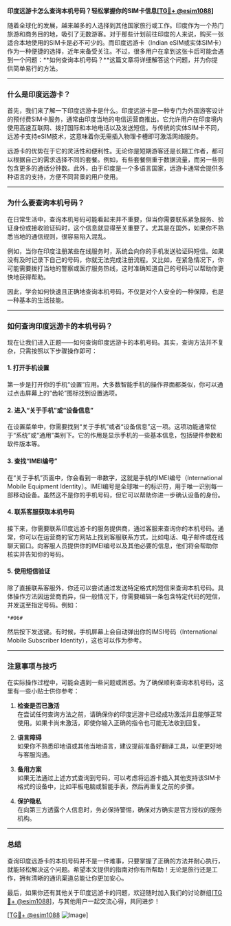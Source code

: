 **印度远游卡怎么查询本机号码？轻松掌握你的SIM卡信息[[TG💪+ @esim1088](https://t.me/s/esim1088)]**

随着全球化的发展，越来越多的人选择到其他国家旅行或工作。印度作为一个热门旅游和商务目的地，吸引了无数游客。对于那些计划前往印度的人来说，购买一张适合本地使用的SIM卡是必不可少的。而印度远游卡（Indian eSIM或实体SIM卡）作为一种便捷的选择，近年来备受关注。不过，很多用户在拿到这张卡后可能会遇到一个问题：**如何查询本机号码？**这篇文章将详细解答这个问题，并为你提供简单易行的方法。

---

### **什么是印度远游卡？**

首先，我们来了解一下印度远游卡是什么。印度远游卡是一种专门为外国游客设计的预付费SIM卡服务，通常由印度当地的电信运营商推出。它允许用户在印度境内使用高速互联网、拨打国际和本地电话以及发送短信。与传统的实体SIM卡不同，远游卡支持eSIM技术，这意味着你无需插入物理卡槽即可激活网络服务。

远游卡的优势在于它的灵活性和便利性。无论你是短期游客还是长期工作者，都可以根据自己的需求选择不同的套餐。例如，有些套餐侧重于数据流量，而另一些则包含更多的通话分钟数。此外，由于印度是一个多语言国家，远游卡通常会提供多种语言的支持，方便不同背景的用户使用。

---

### **为什么要查询本机号码？**

在日常生活中，查询本机号码可能看起来并不重要，但当你需要联系紧急服务、验证身份或接收验证码时，这个信息就显得至关重要了。尤其是在国外，如果你不熟悉当地的通信规则，很容易陷入混乱。

例如，当你在印度注册某些在线服务时，系统会向你的手机发送验证码短信。如果没有及时记录下自己的号码，你就无法完成注册流程。又比如，在紧急情况下，你可能需要拨打当地的警察或医疗服务热线，这时准确知道自己的号码可以帮助你更快地获得帮助。

因此，学会如何快速且正确地查询本机号码，不仅是对个人安全的一种保障，也是一种基本的生活技能。

---

### **如何查询印度远游卡的本机号码？**

现在让我们进入正题——如何查询印度远游卡的本机号码。其实，查询方法并不复杂，只需按照以下步骤操作即可：

#### **1. 打开手机设置**
第一步是打开你的手机“设置”应用。大多数智能手机的操作界面都类似，你可以通过点击屏幕上的“齿轮”图标找到设置选项。

#### **2. 进入“关于手机”或“设备信息”**
在设置菜单中，你需要找到“关于手机”或者“设备信息”这一项。这项功能通常位于“系统”或“通用”类别下。它的作用是显示手机的一些基本信息，包括硬件参数和软件版本等。

#### **3. 查找“IMEI编号”**
在“关于手机”页面中，你会看到一串数字，这就是手机的IMEI编号（International Mobile Equipment Identity）。IMEI编号是全球唯一的标识符，用于唯一识别每一部移动设备。虽然这不是你的手机号码，但它可以帮助你进一步确认设备的身份。

#### **4. 联系客服获取本机号码**
接下来，你需要联系印度远游卡的服务提供商，通过客服来查询你的本机号码。通常，你可以在运营商的官方网站上找到客服联系方式，比如电话、电子邮件或在线聊天窗口。向客服人员提供你的IMEI编号以及其他必要的信息，他们将会帮助你核实并告知你的号码。

#### **5. 使用短信验证**
除了直接联系客服外，你还可以尝试通过发送特定格式的短信来查询本机号码。具体操作方法因运营商而异，但一般情况下，你需要编辑一条包含特定代码的短信，并发送至指定号码。例如：
```
*#06#
```
然后按下发送键。有时候，手机屏幕上会自动弹出你的IMSI号码（International Mobile Subscriber Identity），这也可以作为参考。

---

### **注意事项与技巧**

在实际操作过程中，可能会遇到一些问题或困惑。为了确保顺利查询本机号码，这里有一些小贴士供你参考：

1. **检查是否已激活**  
   在尝试任何查询方法之前，请确保你的印度远游卡已经成功激活并且能够正常使用。如果卡尚未激活，即使你输入正确的指令也可能无法收到回复。

2. **语言障碍**  
   如果你不熟悉印地语或其他当地语言，建议提前准备好翻译工具，以便更好地与客服沟通。

3. **备用方案**  
   如果无法通过上述方式查询到号码，可以考虑将远游卡插入其他支持该SIM卡格式的设备中，比如平板电脑或智能手表，然后再重复之前的步骤。

4. **保护隐私**  
   在向第三方透露个人信息时，务必保持警惕，确保对方确实是官方授权的服务机构。

---

### **总结**

查询印度远游卡的本机号码并不是一件难事，只要掌握了正确的方法并耐心执行，就能轻松解决这个问题。希望本文提供的指南对你有所帮助！无论是旅行还是工作，拥有清晰的通讯渠道总能让你更加安心。

最后，如果你还有其他关于印度远游卡的问题，欢迎随时加入我们的讨论群组[[TG💪+ @esim1088](https://t.me/s/esim1088)]，与其他用户一起交流心得，共同进步！

[[TG💪+ @esim1088](https://t.me/s/esim1088) ![Image](https://i.postimg.cc/4NQfJmqS/Snipaste-2025-05-13-00-14-12.png)]
